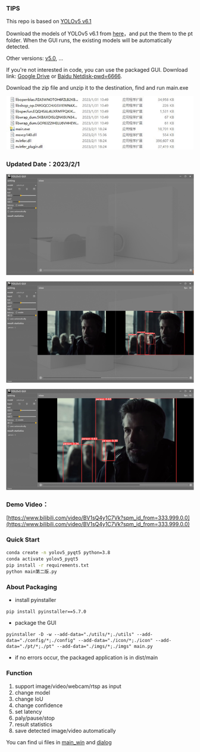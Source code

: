 ### TIPS

This repo is based on [YOLOv5 v6.1](https://github.com/ultralytics/yolov5/tree/v6.1)

Download the models of  YOLOv5 v6.1 from [here](https://github.com/ultralytics/yolov5/releases/tag/v6.1)，and put the them to the pt folder. When the GUI runs, the existing models will be automatically detected.

Other versions: [v5.0](https://github.com/Javacr/PyQt5-YOLOv5/tree/yolov5_v5.0), ...

If you're not interested in code, you can use the packaged GUI. Download link: [Google Drive](https://drive.google.com/file/d/1UpU0zqDsH_fgkiHw7wLakFMygULXM6qc/view?usp=sharing) or [Baidu Netdisk-pwd=6666](https://pan.baidu.com/s/105Hl2UqRSaDbh4hJQWQ8rg?pwd=6666 ).

Download the zip file and unzip it to the destination, find and run main.exe

![location](./imgs/exe_location.JPG)

### Updated Date：2023/2/1
![GUI](./imgs/GUI_new.png)

![RUNNING](./imgs/Running.png)

![singwin](./imgs/SingleWin.png)

### Demo Video：
[https://www.bilibili.com/video/BV1sQ4y1C7Vk?spm_id_from=333.999.0.0](https://www.bilibili.com/video/BV1sQ4y1C7Vk?spm_id_from=333.999.0.0)

### Quick Start

```bash
conda create -n yolov5_pyqt5 python=3.8
conda activate yolov5_pyqt5
pip install -r requirements.txt
python main第二版.py
```
### About Packaging

- install pyinstaller

```
pip install pyinstaller==5.7.0
```

- package the GUI

```
pyinstaller -D -w --add-data="./utils/*;./utils" --add-data="./config/*;./config" --add-data="./icon/*;./icon" --add-data="./pt/*;./pt" --add-data="./imgs/*;./imgs" main.py
```

- if no errors occur, the packaged application is in dist/main

### Function

1. support image/video/webcam/rtsp as input
2. change model
3. change IoU
4. change confidence
5. set latency
6. paly/pause/stop
7. result statistics
8. save  detected image/video automatically

You can find ui files in [main_win](./main_win) and [dialog](dialog)


